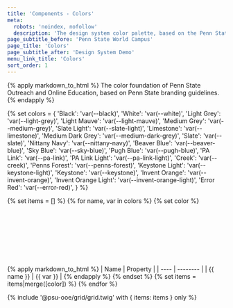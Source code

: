 ```yaml
---
title: 'Components - Colors'
meta:
  robots: 'noindex, nofollow'
  description: 'The design system color palette, based on the Penn State Brand Book.'
page_subtitle_before: 'Penn State World Campus'
page_title: 'Colors'
page_subtitle_after: 'Design System Demo'
menu_link_title: 'Colors'
sort_order: 1
---
```

{% apply markdown_to_html %}
  The color foundation of Penn State Outreach and Online Education, based on Penn State branding guidelines.
{% endapply %}

{% set colors = {
  'Black': 'var(--black)',
  'White': 'var(--white)',
  'Light Grey': 'var(--light-grey)',
  'Light Mauve': 'var(--light-mauve)',
  'Medium Grey': 'var(--medium-grey)',
  'Slate Light': 'var(--slate-light)',
  'Limestone': 'var(--limestone)',
  'Medium Dark Grey': 'var(--medium-dark-grey)',
  'Slate': 'var(--slate)',
  'Nittany Navy': 'var(--nittany-navy)',
  'Beaver Blue': 'var(--beaver-blue)',
  'Sky Blue': 'var(--sky-blue)',
  'Pugh Blue': 'var(--pugh-blue)',
  'PA Link': 'var(--pa-link)',
  'PA Link Light': 'var(--pa-link-light)',
  'Creek': 'var(--creek)',
  'Penns Forest': 'var(--penns-forest)',
  'Keystone Light': 'var(--keystone-light)',
  'Keystone': 'var(--keystone)',
  'Invent Orange': 'var(--invent-orange)',
  'Invent Orange Light': 'var(--invent-orange-light)',
  'Error Red': 'var(--error-red)',
} %}

{% set items = [] %}
{% for name, var in colors %}
  {% set color %}
    <div style="aspect-ratio:4;background-color: {{ var }};border-radius:.5rem .5rem 0 0;"></div>
    {% apply markdown_to_html %}
      | Name | Property |
      | ---- | -------- |
      | {{ name }} | {{ var }} |
    {% endapply %}
  {% endset %}
  {% set items = items|merge([color]) %}
{% endfor %}

{% include '@psu-ooe/grid/grid.twig' with {
  items: items
} only %}